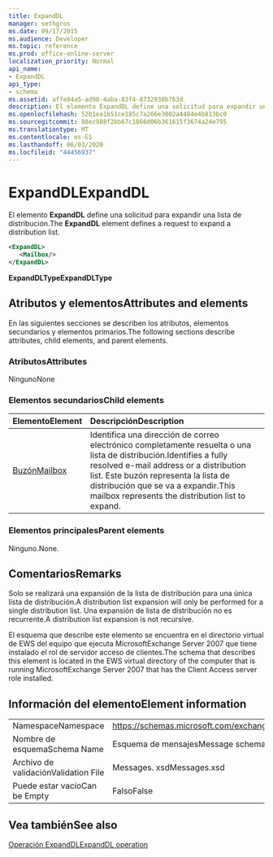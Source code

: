 ```yaml
---
title: ExpandDL
manager: sethgros
ms.date: 09/17/2015
ms.audience: Developer
ms.topic: reference
ms.prod: office-online-server
localization_priority: Normal
api_name:
- ExpandDL
api_type:
- schema
ms.assetid: affe84a5-ad98-4aba-83f4-8732938b763d
description: El elemento ExpandDL define una solicitud para expandir una lista de distribución.
ms.openlocfilehash: 52b1ea1b51ce185c7a266e3002a4484e4b813bc0
ms.sourcegitcommit: 88ec988f2bb67c1866d06b361615f3674a24e795
ms.translationtype: MT
ms.contentlocale: es-ES
ms.lasthandoff: 06/03/2020
ms.locfileid: "44456937"
---
```

# <a name="expanddl"></a><span data-ttu-id="891ad-103">ExpandDL</span><span class="sxs-lookup"><span data-stu-id="891ad-103">ExpandDL</span></span>

<span data-ttu-id="891ad-104">El elemento **ExpandDL** define una solicitud para expandir una lista de distribución.</span><span class="sxs-lookup"><span data-stu-id="891ad-104">The **ExpandDL** element defines a request to expand a distribution list.</span></span> 
  
```xml
<ExpandDL>
   <Mailbox/>
</ExpandDL>
```

 <span data-ttu-id="891ad-105">**ExpandDLType**</span><span class="sxs-lookup"><span data-stu-id="891ad-105">**ExpandDLType**</span></span>
## <a name="attributes-and-elements"></a><span data-ttu-id="891ad-106">Atributos y elementos</span><span class="sxs-lookup"><span data-stu-id="891ad-106">Attributes and elements</span></span>

<span data-ttu-id="891ad-107">En las siguientes secciones se describen los atributos, elementos secundarios y elementos primarios.</span><span class="sxs-lookup"><span data-stu-id="891ad-107">The following sections describe attributes, child elements, and parent elements.</span></span>
  
### <a name="attributes"></a><span data-ttu-id="891ad-108">Atributos</span><span class="sxs-lookup"><span data-stu-id="891ad-108">Attributes</span></span>

<span data-ttu-id="891ad-109">Ninguno</span><span class="sxs-lookup"><span data-stu-id="891ad-109">None</span></span>
  
### <a name="child-elements"></a><span data-ttu-id="891ad-110">Elementos secundarios</span><span class="sxs-lookup"><span data-stu-id="891ad-110">Child elements</span></span>

|<span data-ttu-id="891ad-111">**Elemento**</span><span class="sxs-lookup"><span data-stu-id="891ad-111">**Element**</span></span>|<span data-ttu-id="891ad-112">**Descripción**</span><span class="sxs-lookup"><span data-stu-id="891ad-112">**Description**</span></span>|
|:-----|:-----|
|[<span data-ttu-id="891ad-113">Buzón</span><span class="sxs-lookup"><span data-stu-id="891ad-113">Mailbox</span></span>](mailbox.md) <br/> |<span data-ttu-id="891ad-114">Identifica una dirección de correo electrónico completamente resuelta o una lista de distribución.</span><span class="sxs-lookup"><span data-stu-id="891ad-114">Identifies a fully resolved e-mail address or a distribution list.</span></span> <span data-ttu-id="891ad-115">Este buzón representa la lista de distribución que se va a expandir.</span><span class="sxs-lookup"><span data-stu-id="891ad-115">This mailbox represents the distribution list to expand.</span></span>  <br/> |
   
### <a name="parent-elements"></a><span data-ttu-id="891ad-116">Elementos principales</span><span class="sxs-lookup"><span data-stu-id="891ad-116">Parent elements</span></span>

<span data-ttu-id="891ad-117">Ninguno.</span><span class="sxs-lookup"><span data-stu-id="891ad-117">None.</span></span>
  
## <a name="remarks"></a><span data-ttu-id="891ad-118">Comentarios</span><span class="sxs-lookup"><span data-stu-id="891ad-118">Remarks</span></span>

<span data-ttu-id="891ad-119">Solo se realizará una expansión de la lista de distribución para una única lista de distribución.</span><span class="sxs-lookup"><span data-stu-id="891ad-119">A distribution list expansion will only be performed for a single distribution list.</span></span> <span data-ttu-id="891ad-120">Una expansión de lista de distribución no es recurrente.</span><span class="sxs-lookup"><span data-stu-id="891ad-120">A distribution list expansion is not recursive.</span></span>
  
<span data-ttu-id="891ad-121">El esquema que describe este elemento se encuentra en el directorio virtual de EWS del equipo que ejecuta MicrosoftExchange Server 2007 que tiene instalado el rol de servidor acceso de clientes.</span><span class="sxs-lookup"><span data-stu-id="891ad-121">The schema that describes this element is located in the EWS virtual directory of the computer that is running MicrosoftExchange Server 2007 that has the Client Access server role installed.</span></span>
  
## <a name="element-information"></a><span data-ttu-id="891ad-122">Información del elemento</span><span class="sxs-lookup"><span data-stu-id="891ad-122">Element information</span></span>

|||
|:-----|:-----|
|<span data-ttu-id="891ad-123">Namespace</span><span class="sxs-lookup"><span data-stu-id="891ad-123">Namespace</span></span>  <br/> |https://schemas.microsoft.com/exchange/services/2006/messages  <br/> |
|<span data-ttu-id="891ad-124">Nombre de esquema</span><span class="sxs-lookup"><span data-stu-id="891ad-124">Schema Name</span></span>  <br/> |<span data-ttu-id="891ad-125">Esquema de mensajes</span><span class="sxs-lookup"><span data-stu-id="891ad-125">Message schema</span></span>  <br/> |
|<span data-ttu-id="891ad-126">Archivo de validación</span><span class="sxs-lookup"><span data-stu-id="891ad-126">Validation File</span></span>  <br/> |<span data-ttu-id="891ad-127">Messages. xsd</span><span class="sxs-lookup"><span data-stu-id="891ad-127">Messages.xsd</span></span>  <br/> |
|<span data-ttu-id="891ad-128">Puede estar vacío</span><span class="sxs-lookup"><span data-stu-id="891ad-128">Can be Empty</span></span>  <br/> |<span data-ttu-id="891ad-129">Falso</span><span class="sxs-lookup"><span data-stu-id="891ad-129">False</span></span>  <br/> |
   
## <a name="see-also"></a><span data-ttu-id="891ad-130">Vea también</span><span class="sxs-lookup"><span data-stu-id="891ad-130">See also</span></span>



[<span data-ttu-id="891ad-131">Operación ExpandDL</span><span class="sxs-lookup"><span data-stu-id="891ad-131">ExpandDL operation</span></span>](expanddl-operation.md)

